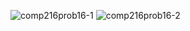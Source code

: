 ![comp216prob16-1](https://user-images.githubusercontent.com/105068708/210256774-3d0ea315-2546-4169-b5e9-ce549695f988.png)
![comp216prob16-2](https://user-images.githubusercontent.com/105068708/210256781-82d0f6cc-38ae-4cac-88d4-45c945f0454f.png)
